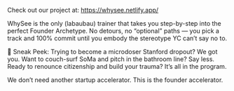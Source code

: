 Check out our project at: https://whysee.netlify.app/

WhySee is the only (labaubau) trainer that takes you step-by-step into the perfect Founder Archetype. No detours, no “optional” paths — you pick a track and 100% commit until you embody the stereotype YC can’t say no to.

👀 Sneak Peek: Trying to become a microdoser Stanford dropout? We got you. Want to couch-surf SoMa and pitch in the bathroom line? Say less. Ready to renounce citizenship and build your trauma? It’s all in the program.

We don’t need another startup accelerator. This is the founder accelerator.
